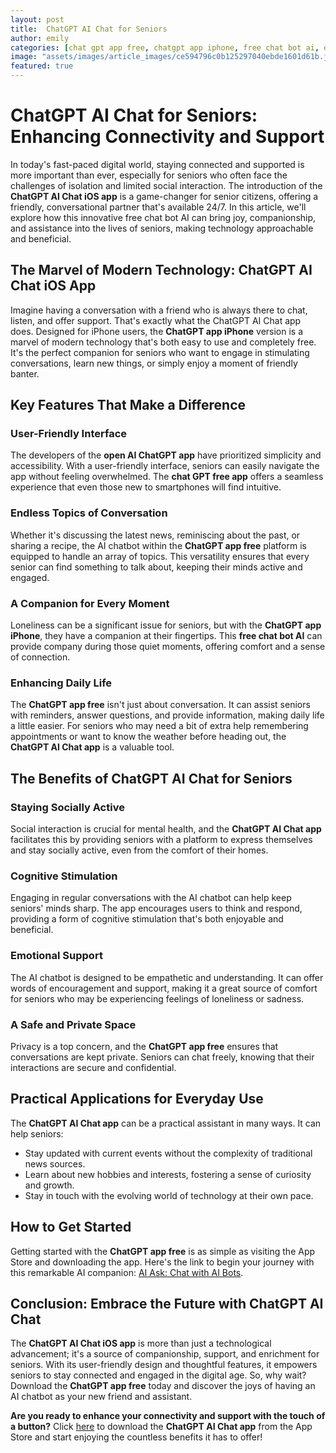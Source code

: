```yaml
---
layout: post
title:  ChatGPT AI Chat for Seniors
author: emily
categories: [chat gpt app free, chatgpt app iphone, free chat bot ai, open ai chatgpt app, chat gpt free app, chat gbt app, chat gpt app free]
image: "assets/images/article_images/ce594796c0b125297040ebde1601d61b.jpg"
featured: true
---
```


# ChatGPT AI Chat for Seniors: Enhancing Connectivity and Support

In today's fast-paced digital world, staying connected and supported is more important than ever, especially for seniors who often face the challenges of isolation and limited social interaction. The introduction of the **ChatGPT AI Chat iOS app** is a game-changer for senior citizens, offering a friendly, conversational partner that's available 24/7. In this article, we'll explore how this innovative free chat bot AI can bring joy, companionship, and assistance into the lives of seniors, making technology approachable and beneficial.

## The Marvel of Modern Technology: ChatGPT AI Chat iOS App

Imagine having a conversation with a friend who is always there to chat, listen, and offer support. That's exactly what the ChatGPT AI Chat app does. Designed for iPhone users, the **ChatGPT app iPhone** version is a marvel of modern technology that's both easy to use and completely free. It's the perfect companion for seniors who want to engage in stimulating conversations, learn new things, or simply enjoy a moment of friendly banter.

## Key Features That Make a Difference

### User-Friendly Interface

The developers of the **open AI ChatGPT app** have prioritized simplicity and accessibility. With a user-friendly interface, seniors can easily navigate the app without feeling overwhelmed. The **chat GPT free app** offers a seamless experience that even those new to smartphones will find intuitive.

### Endless Topics of Conversation

Whether it's discussing the latest news, reminiscing about the past, or sharing a recipe, the AI chatbot within the **ChatGPT app free** platform is equipped to handle an array of topics. This versatility ensures that every senior can find something to talk about, keeping their minds active and engaged.

### A Companion for Every Moment

Loneliness can be a significant issue for seniors, but with the **ChatGPT app iPhone**, they have a companion at their fingertips. This **free chat bot AI** can provide company during those quiet moments, offering comfort and a sense of connection.

### Enhancing Daily Life

The **ChatGPT app free** isn't just about conversation. It can assist seniors with reminders, answer questions, and provide information, making daily life a little easier. For seniors who may need a bit of extra help remembering appointments or want to know the weather before heading out, the **ChatGPT AI Chat app** is a valuable tool.

## The Benefits of ChatGPT AI Chat for Seniors

### Staying Socially Active

Social interaction is crucial for mental health, and the **ChatGPT AI Chat app** facilitates this by providing seniors with a platform to express themselves and stay socially active, even from the comfort of their homes.

### Cognitive Stimulation

Engaging in regular conversations with the AI chatbot can help keep seniors' minds sharp. The app encourages users to think and respond, providing a form of cognitive stimulation that's both enjoyable and beneficial.

### Emotional Support

The AI chatbot is designed to be empathetic and understanding. It can offer words of encouragement and support, making it a great source of comfort for seniors who may be experiencing feelings of loneliness or sadness.

### A Safe and Private Space

Privacy is a top concern, and the **ChatGPT app free** ensures that conversations are kept private. Seniors can chat freely, knowing that their interactions are secure and confidential.

## Practical Applications for Everyday Use

The **ChatGPT AI Chat app** can be a practical assistant in many ways. It can help seniors:

- Stay updated with current events without the complexity of traditional news sources.
- Learn about new hobbies and interests, fostering a sense of curiosity and growth.
- Stay in touch with the evolving world of technology at their own pace.

## How to Get Started

Getting started with the **ChatGPT app free** is as simple as visiting the App Store and downloading the app. Here's the link to begin your journey with this remarkable AI companion: [AI Ask: Chat with AI Bots](https://apps.apple.com/us/app/ai-ask-chat-with-ai-bots/id6472484891).

## Conclusion: Embrace the Future with ChatGPT AI Chat

The **ChatGPT AI Chat iOS app** is more than just a technological advancement; it's a source of companionship, support, and enrichment for seniors. With its user-friendly design and thoughtful features, it empowers seniors to stay connected and engaged in the digital age. So, why wait? Download the **ChatGPT app free** today and discover the joys of having an AI chatbot as your new friend and assistant.

**Are you ready to enhance your connectivity and support with the touch of a button?** Click [here](https://apps.apple.com/us/app/ai-ask-chat-with-ai-bots/id6472484891) to download the **ChatGPT AI Chat app** from the App Store and start enjoying the countless benefits it has to offer!